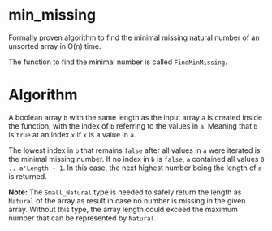 # min_missing

Formally proven algorithm to find the minimal missing natural number of an unsorted array in O(n) time.

The function to find the minimal number is called `FindMinMissing`.

# Algorithm

A boolean array `b` with the same length as the input array `a` is created inside the function,
with the index of `b` referring to the values in `a`. Meaning that `b` is `true` at an
index `x` if `x` is a value in `a`.

The lowest index in `b` that remains `false` after all values in `a` were iterated
is the minimal missing number. If no index in `b` is `false`, `a` contained all
values `0 .. a'Length - 1`. In this case, the next highest number being the length of `a` is returned.

**Note:** The `Small_Natural` type is needed to safely return the length as `Natural` of the array as result in case
no number is missing in the given array. Without this type, the array length could exceed the maximum number that
can be represented by `Natural`.
